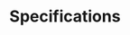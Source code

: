 ---
title: Specifications
description: OSGi core and compendium specifications
layout: nested
image: img/specifications.png
image_contribution: Icons made by <a href="https://www.flaticon.com/authors/good-ware" title="Good Ware">Good Ware</a> from <a href="https://www.flaticon.com/" title="Flaticon">www.flaticon.com</a> is licensed by <a href="http://creativecommons.org/licenses/by/3.0/" title="Creative Commons BY 3.0" target="_blank">CC 3.0 BY</a>
files:
  - 'core'
  - 'compendium'
  - 'design'
---